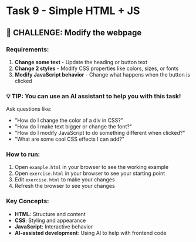 # Task 9 - Simple HTML + JS

## 🧩 CHALLENGE: Modify the webpage

### Requirements:
1. **Change some text** - Update the heading or button text
2. **Change 2 styles** - Modify CSS properties like colors, sizes, or fonts
3. **Modify JavaScript behavior** - Change what happens when the button is clicked

### 💡 TIP: You can use an AI assistant to help you with this task!
Ask questions like:
- "How do I change the color of a div in CSS?"
- "How do I make text bigger or change the font?"
- "How do I modify JavaScript to do something different when clicked?"
- "What are some cool CSS effects I can add?"

### How to run:
1. Open `example.html` in your browser to see the working example
2. Open `exercise.html` in your browser to see your starting point
3. Edit `exercise.html` to make your changes
4. Refresh the browser to see your changes

### Key Concepts:
- **HTML**: Structure and content
- **CSS**: Styling and appearance  
- **JavaScript**: Interactive behavior
- **AI-assisted development**: Using AI to help with frontend code
